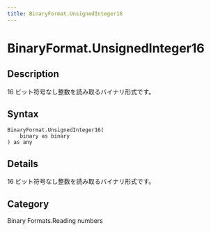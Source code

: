 ```yaml
---
title: BinaryFormat.UnsignedInteger16
---
```


# BinaryFormat.UnsignedInteger16


## Description

16 ビット符号なし整数を読み取るバイナリ形式です。


## Syntax

```powerquery
BinaryFormat.UnsignedInteger16(
    binary as binary
) as any
```


## Details

16 ビット符号なし整数を読み取るバイナリ形式です。



## Category
Binary Formats.Reading numbers
